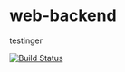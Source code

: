 # web-backend

testinger

[![Build Status](https://travis-ci.org/maximalyono/web-backend.svg?branch=master)](https://travis-ci.org/maximalyono/web-backend)
